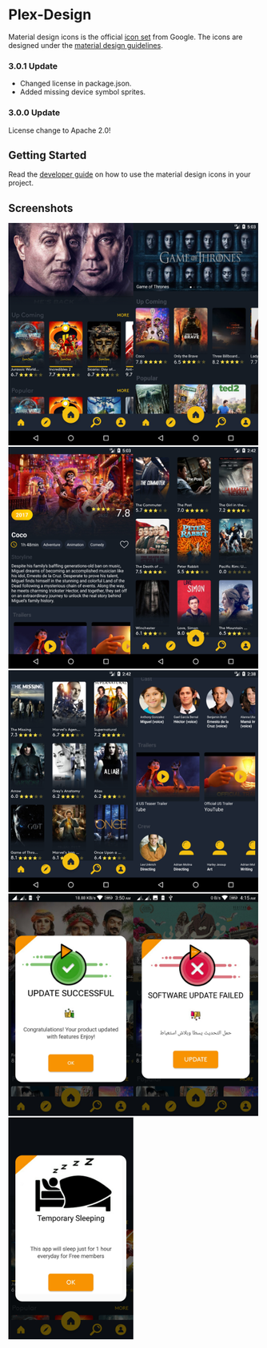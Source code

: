 Plex-Design
======================







Material design icons is the official [icon set](https://www.google.com/design/spec/style/icons.html#icons-system-icons) from Google.  The icons are designed under the [material design guidelines](https://material.io/guidelines/).

### 3.0.1 Update

* Changed license in package.json.
* Added missing device symbol sprites.

### 3.0.0 Update

License change to Apache 2.0!

## Getting Started

Read the [developer guide](https://google.github.io/material-design-icons/) on how to use the material design icons in your project.

## Screenshots

<img src="./device.png" width="250"><img src="./device-2018-03-01-170340.png" width="250"><img src="./device-2018-03-01-170358.png" width="250"><img src="./device-2018-03-12-024225.png" width="250"><img src="./device-2018-03-12-024251.png" width="250"><img src="./device-2018-03-12-023849.png" width="250"><img src="./30652486_1679086142173039_3874851981860274176_n.jpg" width="250"><img src="./30623738_1679086555506331_7054340864348258304_n.jpg" width="250"><img src="./30652486_1679086142173039_3874851981860274176_n3.jpeg" width="250">
